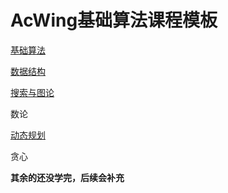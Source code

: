 # AcWing基础算法课程模板

[基础算法](https://github.com/qiao-hao-git/AcWing-Alogrithm/tree/%E5%9F%BA%E7%A1%80%E7%AE%97%E6%B3%95)

[数据结构](https://github.com/qiao-hao-git/AcWing-Alogrithm/tree/%E6%95%B0%E6%8D%AE%E7%BB%93%E6%9E%84)

[搜索与图论](https://github.com/qiao-hao-git/AcWing-Alogrithm/tree/%E6%90%9C%E7%B4%A2%E4%B8%8E%E5%9B%BE%E8%AE%BA)

数论

[动态规划](https://github.com/qiao-hao-git/AcWing-Alogrithm/tree/%E5%8A%A8%E6%80%81%E8%A7%84%E5%88%92)

贪心

**其余的还没学完，后续会补充**
